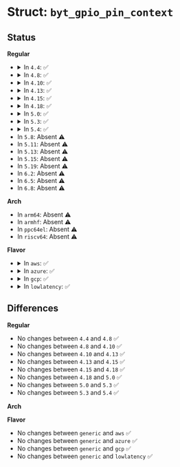 # Struct: <code>byt_gpio_pin_context</code>

## Status
<b>Regular</b>
<ul>
<li>
<details>
<summary>In <code>4.4</code>: ✅</summary>

```c
struct byt_gpio_pin_context {
    u32 conf0;
    u32 val;
};
```
</details>
</li>
<li>
<details>
<summary>In <code>4.8</code>: ✅</summary>

```c
struct byt_gpio_pin_context {
    u32 conf0;
    u32 val;
};
```
</details>
</li>
<li>
<details>
<summary>In <code>4.10</code>: ✅</summary>

```c
struct byt_gpio_pin_context {
    u32 conf0;
    u32 val;
};
```
</details>
</li>
<li>
<details>
<summary>In <code>4.13</code>: ✅</summary>

```c
struct byt_gpio_pin_context {
    u32 conf0;
    u32 val;
};
```
</details>
</li>
<li>
<details>
<summary>In <code>4.15</code>: ✅</summary>

```c
struct byt_gpio_pin_context {
    u32 conf0;
    u32 val;
};
```
</details>
</li>
<li>
<details>
<summary>In <code>4.18</code>: ✅</summary>

```c
struct byt_gpio_pin_context {
    u32 conf0;
    u32 val;
};
```
</details>
</li>
<li>
<details>
<summary>In <code>5.0</code>: ✅</summary>

```c
struct byt_gpio_pin_context {
    u32 conf0;
    u32 val;
};
```
</details>
</li>
<li>
<details>
<summary>In <code>5.3</code>: ✅</summary>

```c
struct byt_gpio_pin_context {
    u32 conf0;
    u32 val;
};
```
</details>
</li>
<li>
<details>
<summary>In <code>5.4</code>: ✅</summary>

```c
struct byt_gpio_pin_context {
    u32 conf0;
    u32 val;
};
```
</details>
</li>
<li>
In <code>5.8</code>: Absent ⚠️
</li>
<li>
In <code>5.11</code>: Absent ⚠️
</li>
<li>
In <code>5.13</code>: Absent ⚠️
</li>
<li>
In <code>5.15</code>: Absent ⚠️
</li>
<li>
In <code>5.19</code>: Absent ⚠️
</li>
<li>
In <code>6.2</code>: Absent ⚠️
</li>
<li>
In <code>6.5</code>: Absent ⚠️
</li>
<li>
In <code>6.8</code>: Absent ⚠️
</li>
</ul>
<b>Arch</b>
<ul>
<li>
In <code>arm64</code>: Absent ⚠️
</li>
<li>
In <code>armhf</code>: Absent ⚠️
</li>
<li>
In <code>ppc64el</code>: Absent ⚠️
</li>
<li>
In <code>riscv64</code>: Absent ⚠️
</li>
</ul>
<b>Flavor</b>
<ul>
<li>
<details>
<summary>In <code>aws</code>: ✅</summary>

```c
struct byt_gpio_pin_context {
    u32 conf0;
    u32 val;
};
```
</details>
</li>
<li>
<details>
<summary>In <code>azure</code>: ✅</summary>

```c
struct byt_gpio_pin_context {
    u32 conf0;
    u32 val;
};
```
</details>
</li>
<li>
<details>
<summary>In <code>gcp</code>: ✅</summary>

```c
struct byt_gpio_pin_context {
    u32 conf0;
    u32 val;
};
```
</details>
</li>
<li>
<details>
<summary>In <code>lowlatency</code>: ✅</summary>

```c
struct byt_gpio_pin_context {
    u32 conf0;
    u32 val;
};
```
</details>
</li>
</ul>

## Differences
<b>Regular</b>
<ul>
<li>
No changes between <code>4.4</code> and <code>4.8</code> ✅
</li>
<li>
No changes between <code>4.8</code> and <code>4.10</code> ✅
</li>
<li>
No changes between <code>4.10</code> and <code>4.13</code> ✅
</li>
<li>
No changes between <code>4.13</code> and <code>4.15</code> ✅
</li>
<li>
No changes between <code>4.15</code> and <code>4.18</code> ✅
</li>
<li>
No changes between <code>4.18</code> and <code>5.0</code> ✅
</li>
<li>
No changes between <code>5.0</code> and <code>5.3</code> ✅
</li>
<li>
No changes between <code>5.3</code> and <code>5.4</code> ✅
</li>
</ul>
<b>Arch</b>
<ul>
</ul>
<b>Flavor</b>
<ul>
<li>
No changes between <code>generic</code> and <code>aws</code> ✅
</li>
<li>
No changes between <code>generic</code> and <code>azure</code> ✅
</li>
<li>
No changes between <code>generic</code> and <code>gcp</code> ✅
</li>
<li>
No changes between <code>generic</code> and <code>lowlatency</code> ✅
</li>
</ul>
